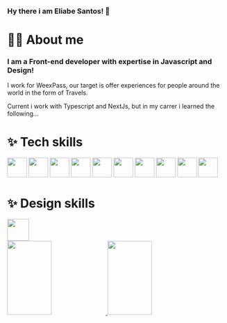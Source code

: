 ### Hy there i am Eliabe Santos! 🤟

<h1>👨‍💻 About me</h1>

### I am a Front-end developer with expertise in Javascript and Design!


I work for WeexPass, our target is offer experiences for people around the world in the form of Travels.

Current i work with Typescript and NextJs, but in my carrer i learned the following...

<h1>✨ Tech skills</h1>


<div style={{display: "flex"; marginBottom: "40px"}}>
<img height="45px" src="https://cdn.jsdelivr.net/gh/devicons/devicon/icons/react/react-original.svg" />
<img height="45px" src="https://cdn.jsdelivr.net/gh/devicons/devicon/icons/redux/redux-original.svg" />
<img height="45px" src="https://cdn.jsdelivr.net/gh/devicons/devicon/icons/javascript/javascript-original.svg" />
<img height="45px" src="https://cdn.jsdelivr.net/gh/devicons/devicon/icons/python/python-original.svg" />
<img height="45px" src="https://cdn.jsdelivr.net/gh/devicons/devicon/icons/nextjs/nextjs-original.svg" />
<img height="45px" src="https://cdn.jsdelivr.net/gh/devicons/devicon/icons/opengl/opengl-original.svg" />
<img height="45px" src="https://cdn.jsdelivr.net/gh/devicons/devicon/icons/java/java-original.svg" />
<img height="45px" src="https://cdn.jsdelivr.net/gh/devicons/devicon/icons/rust/rust-plain.svg" />
<img height="45px" src="https://cdn.jsdelivr.net/gh/devicons/devicon/icons/git/git-original.svg" />
<img height="45px" src="https://cdn.jsdelivr.net/gh/devicons/devicon/icons/github/github-original.svg" />




</div>
<h1>✨ Design skills</h1>
<div style={{display: "flex"; marginBottom: "40px"}}>
<img height="50px" src="https://cdn.jsdelivr.net/gh/devicons/devicon/icons/figma/figma-original.svg" />

</div>


<div style={{display: "flex"; marginBottom: "40px"}}>
  <a href="https://github.com/EliabeSantos" />
   <img width="45%" height="170em" src="https://github-readme-stats.vercel.app/api/top-langs/?username=eliabesantos&layout=compact&langs_count=16&theme-dracula" />
      <img width="45%" height="170em" src="https://github-readme-stats.vercel.app/api?username=eliabesantos&show_icons=false&theme-dracula&include_all_commits=true&count_private=true" />

   
</div>
